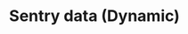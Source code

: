 ---
schema: default
title: Sentry data (Dynamic)
organization: 'Marketing, Communication and Customer Services'
notes: Sentry data (from 2014 onwards)
resources:
  - name: 'Sentry data '
    url: 'http://vm-hodge.mc.man.ac.uk/MAN-Service-LibraryStats/schools'
    format: html
license: ''
maintainer: ''
maintainer_email: ''
---